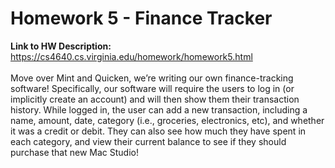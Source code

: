 # Homework 5 - Finance Tracker </br> 
**Link to HW Description:** https://cs4640.cs.virginia.edu/homework/homework5.html </br>
</br>
Move over Mint and Quicken, we’re writing our own finance-tracking software! Specifically, our software will require the users to log in (or implicitly create an account) and will then show them their transaction history. While logged in, the user can add a new transaction, including a name, amount, date, category (i.e., groceries, electronics, etc), and whether it was a credit or debit. They can also see how much they have spent in each category, and view their current balance to see if they should purchase that new Mac Studio!
